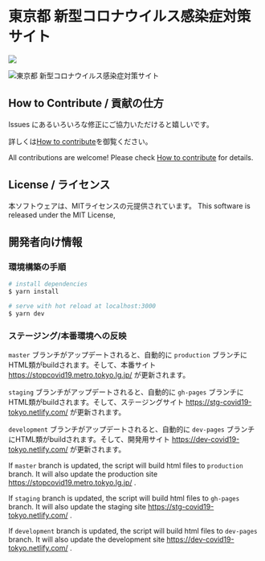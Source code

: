 # 東京都 新型コロナウイルス感染症対策サイト

![](https://github.com/tokyo-metropolitan-gov/covid19/workflows/production%20deploy/badge.svg)

![東京都 新型コロナウイルス感染症対策サイト](https://user-images.githubusercontent.com/1301149/75629392-1d19d900-5c25-11ea-843d-2d4376e3a560.png)


## How to Contribute / 貢献の仕方
Issues にあるいろいろな修正にご協力いただけると嬉しいです。

詳しくは[How to contribute](https://github.com/tokyo-metropolitan-gov/covid19/wiki/How-to-contribute)を御覧ください。

All contributions are welcome!
Please check [How to contribute](https://github.com/tokyo-metropolitan-gov/covid19/wiki/How-to-contribute) for details.

## License / ライセンス
本ソフトウェアは、MITライセンスの元提供されています。
This software is released under the MIT License,

## 開発者向け情報

### 環境構築の手順

``` bash
# install dependencies
$ yarn install

# serve with hot reload at localhost:3000
$ yarn dev
```

### ステージング/本番環境への反映

`master` ブランチがアップデートされると、自動的に `production` ブランチにHTML類がbuildされます。そして、本番サイト https://stopcovid19.metro.tokyo.lg.jp/ が更新されます。

`staging` ブランチがアップデートされると、自動的に `gh-pages` ブランチにHTML類がbuildされます。そして、ステージングサイト https://stg-covid19-tokyo.netlify.com/ が更新されます。

`development` ブランチがアップデートされると、自動的に `dev-pages` ブランチにHTML類がbuildされます。そして、開発用サイト https://dev-covid19-tokyo.netlify.com/ が更新されます。


If `master` branch is updated, the script will build html files to `production` branch.
It will also update the production site https://stopcovid19.metro.tokyo.lg.jp/ .

If `staging` branch is updated, the script will build html files to `gh-pages` branch.
It will also update the staging site https://stg-covid19-tokyo.netlify.com/ .

If `development` branch is updated, the script will build html files to `dev-pages` branch.
It will also update the development site https://dev-covid19-tokyo.netlify.com/ .


